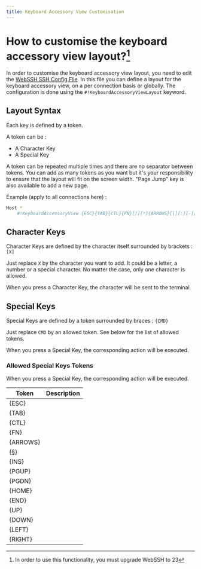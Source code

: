 ```yaml
---
title: Keyboard Accessory View Customisation
---
```


# How to customise the keyboard accessory view layout?[^1]

In order to customise the keyboard accessory view layout, you need to edit the [WebSSH SSH Config File](documentation/help/SSH/ssh-config-file/). In this file you can define a layout for the keyboard accessory view, on a per connection basis or globally. The configuration is done using the `#!KeyboardAccessoryViewLayout` keyword.

## Layout Syntax
Each key is defined by a token. 

A token can be :

* A Character Key
* A Special Key

A token can be repeated multiple times and there are no separator between tokens. You can add as many tokens as you want but it's your responsibility to ensure that the layout will fit on the screen width. "Page Jump" key is also available to add a new page.

Example (apply to all connections here) :

```bash
Host *
    #!KeyboardAccessoryView {ESC}{TAB}{CTL}{FN}[/][*]{ARROWS}[|][:][-][!]{§}{INS}{PGUP}{PGDN}{HOME}{END}[$][.]
```

## Character Keys
Character Keys are defined by the character itself surrounded by brackets : `[X]`

Just replace `X` by the character you want to add. It could be a letter, a number or a special character. No matter the case, only one character is allowed.

When you press a Character Key, the character will be sent to the terminal.

## Special Keys
Special Keys are defined by a token surrounded by braces : `{CMD}`

Just replace `CMD` by an allowed token. See below for the list of allowed tokens.

When you press a Special Key, the corresponding action will be executed.

### Allowed Special Keys Tokens

When you press a Special Key, the corresponding action will be executed.

| Token | Description |
| --- | --- |
| {ESC} | | 
| {TAB} | | 
| {CTL} | |
| {FN} | | 
| {ARROWS} | |
| {§} | | 
| {INS} | |
| {PGUP} | |
| {PGDN} | |
| {HOME} |
| {END} | |
| {UP} | |
| {DOWN} | |
| {LEFT} | |
| {RIGHT} | |

[^1]: In order to use this functionality, you must upgrade WebSSH to 23